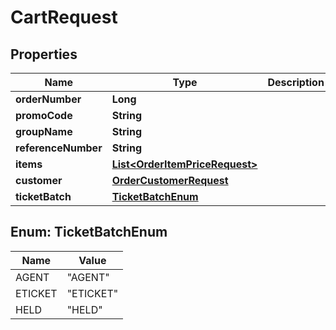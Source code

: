 

# CartRequest


## Properties

| Name | Type | Description | Notes |
|------------ | ------------- | ------------- | -------------|
|**orderNumber** | **Long** |  |  [optional] |
|**promoCode** | **String** |  |  [optional] |
|**groupName** | **String** |  |  [optional] |
|**referenceNumber** | **String** |  |  [optional] |
|**items** | [**List&lt;OrderItemPriceRequest&gt;**](OrderItemPriceRequest.md) |  |  [optional] |
|**customer** | [**OrderCustomerRequest**](OrderCustomerRequest.md) |  |  [optional] |
|**ticketBatch** | [**TicketBatchEnum**](#TicketBatchEnum) |  |  [optional] |



## Enum: TicketBatchEnum

| Name | Value |
|---- | -----|
| AGENT | &quot;AGENT&quot; |
| ETICKET | &quot;ETICKET&quot; |
| HELD | &quot;HELD&quot; |



